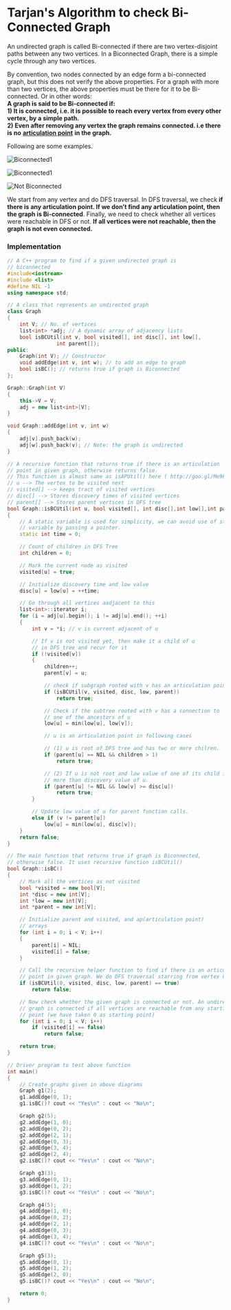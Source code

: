 # Tarjan's Algorithm to check Bi-Connected Graph

An undirected graph is called Bi-connected if there are two vertex-disjoint paths between any two vertices. In a Biconnected Graph, there is a simple cycle through any two vertices.

By convention, two nodes connected by an edge form a bi-connected graph, but this does not verify the above properties. For a graph with more than two vertices, the above properties must be there for it to be Bi-connected. Or in other words:   
**A graph is said to be Bi-connected if:   
1\) It is connected, i.e. it is possible to reach every vertex from every other vertex, by a simple path.   
2\) Even after removing any vertex the graph remains connected. i.e there is no** [**articulation point**](articulation-point.md) **in the graph.**

Following are some examples.

![Biconnected1](https://media.geeksforgeeks.org/wp-content/cdn-uploads/Biconnected11-300x130.png)

![Biconnected1](https://media.geeksforgeeks.org/wp-content/cdn-uploads/Biconnected1-300x177.png)

![Not Biconnected](https://media.geeksforgeeks.org/wp-content/cdn-uploads/Biconnected-196x300.png)

We start from any vertex and do DFS traversal. In DFS traversal, we check **if there is any articulation point. If we don’t find any articulation point, then the graph is Bi-connected**. Finally, we need to check whether all vertices were reachable in DFS or not. **If all vertices were not reachable, then the graph is not even connected.**

### **Implementation**

```cpp
// A C++ program to find if a given undirected graph is
// biconnected
#include<iostream>
#include <list>
#define NIL -1
using namespace std;

// A class that represents an undirected graph
class Graph
{
	int V; // No. of vertices
	list<int> *adj; // A dynamic array of adjacency lists
	bool isBCUtil(int v, bool visited[], int disc[], int low[],
				int parent[]);
public:
	Graph(int V); // Constructor
	void addEdge(int v, int w); // to add an edge to graph
	bool isBC(); // returns true if graph is Biconnected
};

Graph::Graph(int V)
{
	this->V = V;
	adj = new list<int>[V];
}

void Graph::addEdge(int v, int w)
{
	adj[v].push_back(w);
	adj[w].push_back(v); // Note: the graph is undirected
}

// A recursive function that returns true if there is an articulation
// point in given graph, otherwise returns false.
// This function is almost same as isAPUtil() here ( http://goo.gl/Me9Fw )
// u --> The vertex to be visited next
// visited[] --> keeps tract of visited vertices
// disc[] --> Stores discovery times of visited vertices
// parent[] --> Stores parent vertices in DFS tree
bool Graph::isBCUtil(int u, bool visited[], int disc[],int low[],int parent[])
{
	// A static variable is used for simplicity, we can avoid use of static
	// variable by passing a pointer.
	static int time = 0;

	// Count of children in DFS Tree
	int children = 0;

	// Mark the current node as visited
	visited[u] = true;

	// Initialize discovery time and low value
	disc[u] = low[u] = ++time;

	// Go through all vertices aadjacent to this
	list<int>::iterator i;
	for (i = adj[u].begin(); i != adj[u].end(); ++i)
	{
		int v = *i; // v is current adjacent of u

		// If v is not visited yet, then make it a child of u
		// in DFS tree and recur for it
		if (!visited[v])
		{
			children++;
			parent[v] = u;

			// check if subgraph rooted with v has an articulation point
			if (isBCUtil(v, visited, disc, low, parent))
				return true;

			// Check if the subtree rooted with v has a connection to
			// one of the ancestors of u
			low[u] = min(low[u], low[v]);

			// u is an articulation point in following cases

			// (1) u is root of DFS tree and has two or more chilren.
			if (parent[u] == NIL && children > 1)
				return true;

			// (2) If u is not root and low value of one of its child is
			// more than discovery value of u.
			if (parent[u] != NIL && low[v] >= disc[u])
				return true;
		}

		// Update low value of u for parent function calls.
		else if (v != parent[u])
			low[u] = min(low[u], disc[v]);
	}
	return false;
}

// The main function that returns true if graph is Biconnected,
// otherwise false. It uses recursive function isBCUtil()
bool Graph::isBC()
{
	// Mark all the vertices as not visited
	bool *visited = new bool[V];
	int *disc = new int[V];
	int *low = new int[V];
	int *parent = new int[V];

	// Initialize parent and visited, and ap(articulation point)
	// arrays
	for (int i = 0; i < V; i++)
	{
		parent[i] = NIL;
		visited[i] = false;
	}

	// Call the recursive helper function to find if there is an articulation
	// point in given graph. We do DFS traversal starring from vertex 0
	if (isBCUtil(0, visited, disc, low, parent) == true)
		return false;

	// Now check whether the given graph is connected or not. An undirected
	// graph is connected if all vertices are reachable from any starting
	// point (we have taken 0 as starting point)
	for (int i = 0; i < V; i++)
		if (visited[i] == false)
			return false;

	return true;
}

// Driver program to test above function
int main()
{
	// Create graphs given in above diagrams
	Graph g1(2);
	g1.addEdge(0, 1);
	g1.isBC()? cout << "Yes\n" : cout << "No\n";

	Graph g2(5);
	g2.addEdge(1, 0);
	g2.addEdge(0, 2);
	g2.addEdge(2, 1);
	g2.addEdge(0, 3);
	g2.addEdge(3, 4);
	g2.addEdge(2, 4);
	g2.isBC()? cout << "Yes\n" : cout << "No\n";

	Graph g3(3);
	g3.addEdge(0, 1);
	g3.addEdge(1, 2);
	g3.isBC()? cout << "Yes\n" : cout << "No\n";

	Graph g4(5);
	g4.addEdge(1, 0);
	g4.addEdge(0, 2);
	g4.addEdge(2, 1);
	g4.addEdge(0, 3);
	g4.addEdge(3, 4);
	g4.isBC()? cout << "Yes\n" : cout << "No\n";

	Graph g5(3);
	g5.addEdge(0, 1);
	g5.addEdge(1, 2);
	g5.addEdge(2, 0);
	g5.isBC()? cout << "Yes\n" : cout << "No\n";

	return 0;
}

```

